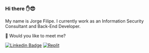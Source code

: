 ### Hi there :hand::sunglasses:

My name is Jorge Filipe. I currently work as an Information Security Consultant and Back-End Developer.

  :mag_right: Would you like to meet me?

[![Linkedin Badge](https://img.shields.io/badge/-LinkedIn-blue?style=flat-square&logo=Linkedin&logoColor=white&link=https://www.linkedin.com/in/Jorge-Filipe-Silva)](https://www.linkedin.com/in/fill)
[![Replit](https://img.shields.io/badge/-Replit-red)](https://replit.com/@JorgeFilipe)
